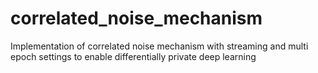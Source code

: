 # correlated_noise_mechanism
Implementation of correlated noise mechanism with streaming and multi epoch settings to enable differentially private deep learning
